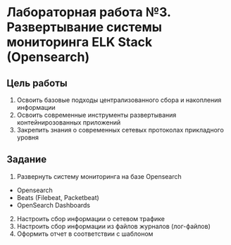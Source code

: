 # Лабораторная работа №3. Развертывание системы мониторинга ELK Stack (Opensearch)

## Цель работы
1. Освоить базовые подходы централизованного сбора и накопления информации
2. Освоить современные инструменты развертывания контейнирозованных приложений
3. Закрепить знания о современных сетевых протоколах прикладного уровня

## Задание
1. Развернуть систему мониторинга на базе Opensearch
- Opensearch
- Beats (Filebeat, Packetbeat)
- OpenSearch Dashboards
2. Настроить сбор информации о сетевом трафике
3. Настроить сбор информации из файлов журналов (лог-файлов)
4. Оформить отчет в соответствии с шаблоном

